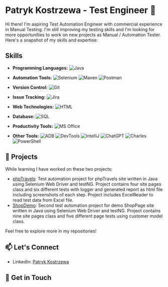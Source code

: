 <!-- Header -->
# Patryk Kostrzewa - Test Engineer 👋

Hi there! I'm aspiring Test Automation Engineer with commercial experience in Manual Testing. I'm still improving my testing skills and I'm looking for more opportunities to work on new projects as Manual / Automation Tester. Here's a snapshot of my skills and expertise:

<!-- Skills with Pretty Icons -->
## Skills

- **Programming Languages:** 
  ![Java](https://img.shields.io/badge/Java-%23ED8B00.svg?&style=for-the-badge&logo=java&logoColor=white)
  
- **Automation Tools:** 
  ![Selenium](https://img.shields.io/badge/Selenium-%2300BFFF.svg?&style=for-the-badge&logo=selenium&logoColor=white)
  ![Maven](https://img.shields.io/badge/Maven-%23C71A36.svg?&style=for-the-badge&logo=apache-maven&logoColor=white)
  ![Postman](https://img.shields.io/badge/Postman-%23FF6C37.svg?&style=for-the-badge&logo=postman&logoColor=white)

- **Version Control:** 
  ![Git](https://img.shields.io/badge/Git-%23F05032.svg?&style=for-the-badge&logo=git&logoColor=white)

- **Issue Tracking:** 
  ![Jira](https://img.shields.io/badge/Jira-%230081CB.svg?&style=for-the-badge&logo=jira-software&logoColor=white)

- **Web Technologies:** 
  ![HTML](https://img.shields.io/badge/HTML-%23E34F26.svg?&style=for-the-badge&logo=html5&logoColor=white)

- **Database:** 
  ![SQL](https://img.shields.io/badge/SQL-%2300758F.svg?&style=for-the-badge&logo=amazon-dynamodb&logoColor=white)

- **Productivity Tools:** 
  ![MS Office](https://img.shields.io/badge/MS%20Office-%23D83B01.svg?&style=for-the-badge&logo=microsoft-office&logoColor=white) 

- **Other Tools:** 
  ![ADB](https://img.shields.io/badge/ADB-%23D9D9D9.svg?&style=for-the-badge&logo=android&logoColor=white)
  ![DevTools](https://img.shields.io/badge/DevTools-%23F7F7F7.svg?&style=for-the-badge&logo=google-chrome&logoColor=white)
  ![IntelliJ](https://img.shields.io/badge/IntelliJ-%23000000.svg?&style=for-the-badge&logo=intellij-idea&logoColor=white)
  ![ChatGPT](https://img.shields.io/badge/ChatGPT-%23404D59.svg?&style=for-the-badge)
  ![Charles](https://img.shields.io/badge/Charles-%231F1F1F.svg?&style=for-the-badge&logo=charles&logoColor=white)
  ![PowerShell](https://img.shields.io/badge/PowerShell-%231A1A1A.svg?&style=for-the-badge&logo=powershell&logoColor=white)

<!-- Projects Section -->
## 🚀 Projects

While learning I have worked on these two projects:

- [phpTravels](https://github.com/pkostrzewa98/phpTravels): Test automation project for phpTravels site written in Java using Selenium Web Driver and testNG. Project contains four site pages class and six different tests with logger and generated report as html file including screenshots of each step. Project includes ExcelReader to read test data from Excel file.
- [ShopDemo](https://github.com/pkostrzewa98/ShopDemo): Second test automation project for demo ShopPage site written in Java using Selenium Web Driver and testNG. Project contains nine site pages class and five different page tests using customer model class.

Feel free to explore more in my repositories!

<!-- Connect Section -->
## 📫 Let's Connect

- LinkedIn: [Patryk Kostrzewa](www.linkedin.com/in/patryk-kostrzewa98)

<!-- Get in Touch Section -->
## 🌟 Get in Touch
